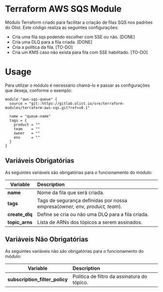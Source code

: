 # Terraform AWS SQS Module
Módulo Terraform criado para facilitar a criação de filas SQS nos padrões do Olist. Este código realiza as seguintes configurações:

* Cria uma fila sqs podendo escolher com SSE ou não. [DONE]
* Cria uma DLQ para a fila criada. [DONE]
* Cria a política da fila. [TO-DO]
* Cria um KMS caso não exista para fila com SSE habilitado. [TO-DO]

# Usage 
Para utilizar o módulo é necessário chamá-lo e passar as configurações que deseja, conforme o exemplo:

```hcl-terraform
module "aws-sqs-queue" {
  source = "git::https://gitlab.olist.io/sre/terraform-modules/terraform-aws-sqs.git?ref=v0.1"

  name = "queue-name"
  tags = {
    product = ""
    team    = ""
    owner   = ""
    env     = ""
  }
}
```

## Variáveis Obrigatórias <a name='table'>

As seguintes variáveis são obrigatórias para o funcionamento do módulo:

| Variable | Description
| ---| :---
| **name** | Nome da fila que será criada. |
| **tags** | Tags de segurança definidas por nossa empresa(_owner, env, product, team_). |
| **create_dlq** | Define se cria ou não uma DLQ para a fila criada. |
| **topic_arns** | Lista de ARNs dos tópicos a serem assinados. |

## Variáveis Não Obrigatórias <a name='table'>

As seguintes variáveis não são obrigatórias para o funcionamento do módulo:

| Variable | Description
| ---| :---
| **subscription_filter_policy** | Politica de filtro da assinatura do tópico. |
